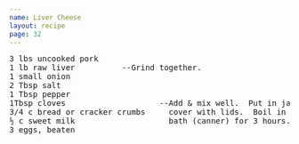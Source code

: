 ```yaml
---
name: Liver Cheese
layout: recipe
page: 32
---
```


<pre>
3 lbs uncooked pork
1 lb raw liver          --Grind together.
1 small onion
2 Tbsp salt
1 Tbsp pepper
1Tbsp cloves                    --Add & mix well.  Put in jars and
3/4 c bread or cracker crumbs     cover with lids.  Boil in boiling
½ c sweet milk                    bath (canner) for 3 hours.
3 eggs, beaten
</pre>
